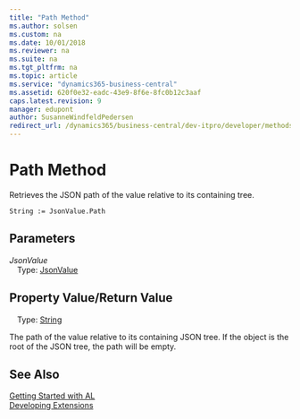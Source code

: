 ```yaml
---
title: "Path Method"
ms.author: solsen
ms.custom: na
ms.date: 10/01/2018
ms.reviewer: na
ms.suite: na
ms.tgt_pltfrm: na
ms.topic: article
ms.service: "dynamics365-business-central"
ms.assetid: 620f0e32-eadc-43e9-8f6e-8fc0b12c3aaf
caps.latest.revision: 9
manager: edupont
author: SusanneWindfeldPedersen
redirect_url: /dynamics365/business-central/dev-itpro/developer/methods-auto/library
---
```

<!--This topic is deprected, see redirection URL-->

 

# Path Method

Retrieves the JSON path of the value relative to its containing tree.

```
String := JsonValue.Path
```

## Parameters
*JsonValue*  
&emsp;Type: [JsonValue](jsonvalue-class.md)

## Property Value/Return Value
&emsp;Type: [String](../datatypes/devenv-text-data-type.md)

The path of the value relative to its containing JSON tree.
If the object is the root of the JSON tree, the path will be empty.

## See Also
[Getting Started with AL](../devenv-get-started.md)  
[Developing Extensions](../devenv-dev-overview.md)
